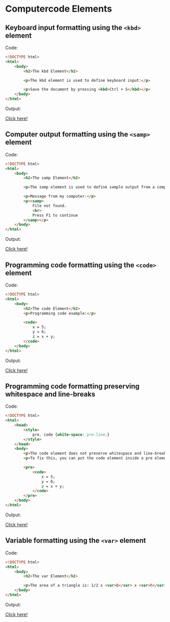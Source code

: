 # Computercode Elements

## Keyboard input formatting using the `<kbd>` element

Code:

```html
<!DOCTYPE html>
<html>
    <body>
        <h2>The kbd Element</h2>

        <p>The kbd element is used to define keyboard input:</p>

        <p>Save the document by pressing <kbd>Ctrl + S</kbd></p>
    </body>
</html>
```

Output:

[Click here!](./Computercode_Elements/Example_1.html)

## Computer output formatting using the `<samp>` element

Code:

```html
<!DOCTYPE html>
<html>
    <body>
        <h2>The samp Element</h2>

        <p>The samp element is used to define sample output from a computer program.</p>

        <p>Message from my computer:</p>
        <p><samp>
            File not found.
            <br>
            Press F1 to continue
        </samp></p>
    </body>
</html>     
```

Output:

[Click here!](./Computercode_Elements/Example_2.html)

## Programming code formatting using the `<code>` element

Code:

```html
<!DOCTYPE html>
<html>
    <body>
        <h2>The code Element</h2>
        <p>Programming code example:</p>

        <code>
            x = 5;
            y = 6;
            z = x + y;
        </code>
    </body>
</html>
```

Output:

[Click here!](./Computercode_Elements/Example_3.html)

## Programming code formatting preserving whitespace and line-breaks

Code:

```html
<!DOCTYPE html>
<html>
    <head>
        <style>
            pre, code {white-space: pre-line;}
        </style>
    </head>
    <body>
        <p>The code element does not preserve whitespace and line-breaks.</p>
        <p>To fix this, you can put the code element inside a pre element:</p>

        <pre>
            <code>
                x = 5;
                y = 6;
                z = x + y;
            </code>
        </pre>
    </body>
</html>
```

Output:

[Click here!](./Computercode_Elements/Example_4.html)

## Variable formatting using the `<var>` element

Code:

```html
<!DOCTYPE html>
<html>
    <body>
        <h2>The var Element</h2>

        <p>The area of a triangle is: 1/2 x <var>b</var> x <var>h</var>, where <var>b</var> is the base, and <var>h</var> is the vertical height.</p>
    </body>
</html>   
```

Output:

[Click here!](./Computercode_Elements/Example_5.html)